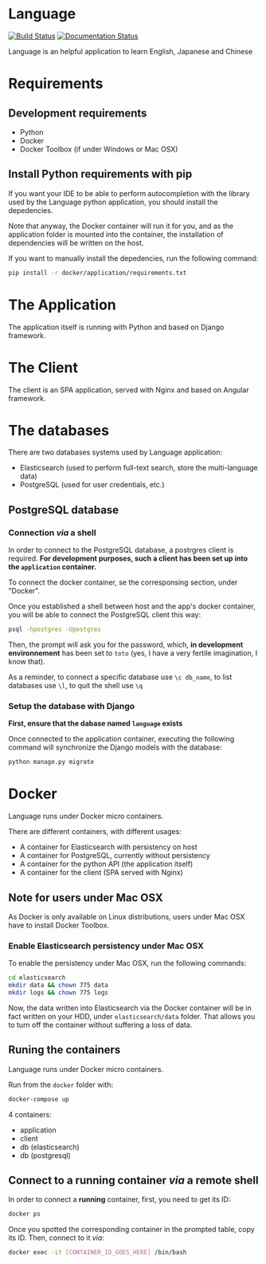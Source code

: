 # Language

[![Build Status](https://travis-ci.org/quentinfayet/python-language.svg?branch=master)](https://travis-ci.org/quentinfayet/python-language)
[![Documentation Status](https://readthedocs.org/projects/language/badge/?version=latest)](http://language.readthedocs.org/en/latest/?badge=latest)

Language is an helpful application to learn English, Japanese and Chinese

# Requirements

## Development requirements
- Python
- Docker
- Docker Toolbox (if under Windows or Mac OSX)

## Install Python requirements with pip

If you want your IDE to be able to perform autocompletion with the
library used by the Language python application, you should
install the depedencies.

Note that anyway, the Docker container will run it for you, and
as the application folder is mounted into the container, the installation
of dependencies will be written on the host.

If you want to manually install the depedencies, run the following command:

```sh
pip install -r docker/application/requirements.txt
```

# The Application

The application itself is running with Python and based on Django framework.

# The Client

The client is an SPA application, served with Nginx and based on
Angular framework.

# The databases

There are two databases systems used by Language application:

- Elasticsearch (used to perform full-text search, store the multi-language
data)
- PostgreSQL (used for user credentials, etc.)

## PostgreSQL database

### Connection *via* a shell

In order to connect to the PostgreSQL database, a postrgres client is required.
**For development purposes, such a client has been set up into the `application`
container.**

To connect the docker container, se the corresponsing section, under "Docker".

Once you established a shell between host and the app's docker container, you
will be able to connect the PostgreSQL client this way:

```sh
psql -hpostgres -Upostgres
```

Then, the prompt will ask you for the password, which, **in development environnement**
has been set to `toto` (yes, I have a very fertile imagination, I know that).

As a reminder, to connect a specific database use `\c db_name`, to list databases use
`\l`, to quit the shell use `\q`

### Setup the database with Django

**First, ensure that the dabase named `language` exists**

Once connected to the application container, executing the following command will synchronize the Django models with the database:

```sh
python manage.py migrate
```

# Docker

Language runs under Docker micro containers.

There are different containers, with different usages:

- A container for Elasticsearch with persistency on host
- A container for PostgreSQL, currently without persistency
- A container for the python API (the application itself)
- A container for the client (SPA served with Nginx)

## Note for users under Mac OSX

As Docker is only available on Linux distributions, users under Mac OSX
have to install Docker Toolbox.

### Enable Elasticsearch persistency under Mac OSX

To enable the persistency under Mac OSX, run the following commands:

```sh
cd elasticsearch
mkdir data && chown 775 data
mkdir logs && chown 775 logs
```

Now, the data written into Elasticsearch via the Docker container
will be in fact written on your HDD, under `elasticsearch/data`
folder. That allows you to turn off the container without suffering
a loss of data.

## Runing the containers

Language runs under Docker micro containers.

Run from the `docker` folder with:

```sh
docker-compose up
```

4 containers:
- application
- client
- db (elasticsearch)
- db (postgresql)

## Connect to a running container *via* a remote shell

In order to connect a **running** container, first, you need to get its ID:

```sh
docker ps
```

Once you spotted the corresponding container in the prompted table, copy its ID.
Then, connect to it *via*:

```sh
docker exec -it [CONTAINER_ID_GOES_HERE] /bin/bash
```
